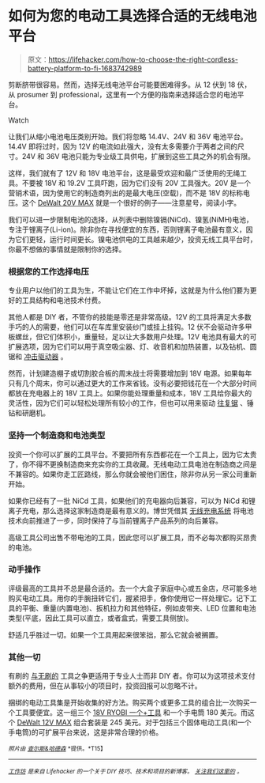 # 如何为您的电动工具选择合适的无线电池平台

> 原文：<https://lifehacker.com/how-to-choose-the-right-cordless-battery-platform-to-fi-1683742989>

剪断脐带很容易。然而，选择无线电池平台可能要困难得多。从 12 伏到 18 伏，从 prosumer 到 professional，这里有一个方便的指南来选择适合您的电池平台。

Watch

让我们从缩小电池电压类别开始。我们将忽略 14.4V、24V 和 36V 电池平台。14.4V 即将过时，因为 12V 的电流如此强大，没有太多需要介于两者之间的尺寸。24V 和 36V 电池只能为专业级工具供电，扩展到这些工具之外的机会有限。

这样，我们就有了 12V 和 18V 电池平台，这是最受欢迎和最广泛使用的无绳工具。不要被 18V 和 19.2V 工具吓跑，因为它们没有 20V 工具强大。20V 是一个营销术语，因为使用它的制造商列出的是最大电压(空载)，而不是 18V 的标称电压。这个 [DeWalt 20V MAX](http://www.dewalt.com/tools/cordless-batteries-dcb203.aspx) 就是一个很好的例子——注意星号，阅读小字。

我们可以进一步限制电池的选择，从列表中删除镍镉(NiCd)、镍氢(NiMH)电池，专注于锂离子(Li-ion)。除非你在寻找便宜的东西，否则锂离子电池最有意义，因为它们更轻，运行时间更长。镍电池供电的工具越来越少，投资无线工具平台时，你最不想做的事情就是限制你的选择。

### **根据您的工作选择电压**

专业用户以他们的工具为生，不能让它们在工作中坏掉，这就是为什么他们要为更好的工具结构和电池技术付费。

其他人都是 DIY 者，不管你的技能是零还是非常高级。12V 的工具将满足大多数手巧的人的需要，他们可以在车库里安装纱门或挂上挂钩。12 伏不会驱动许多甲板螺丝，但它们体积小，重量轻，足以让大多数用户处理。12V 电池具有最大的可扩展选项，因为它们可以用于真空吸尘器、灯、收音机和加热装置，以及钻机、圆锯和 [冲击驱动器](https://lifehacker.com/tool-school-the-all-powerful-impact-driver-1681797575) 。

然而，计划建造棚子或切割胶合板的周末战士将需要增加到 18V 电源。如果每年只有几个周末，你可以通过更大的工作来省钱。没有必要把钱花在一个大部分时间都放在充电器上的 18V 工具上。如果你能处理重量和成本，18V 工具给你最大的灵活性，因为它们可以轻松处理所有较小的工作，但也可以用来驱动 [往复锯](https://lifehacker.com/tool-school-the-demolition-and-diy-ready-reciprocatin-1669345425) 、锤钻和研磨机。

### **坚持一个制造商和电池类型**

投资一个你可以扩展的工具平台。不要把所有东西都花在一个工具上，因为它太贵了，你不得不更换制造商来充实你的工具收藏。无线电动工具电池在制造商之间是不兼容的。如果你走工匠路线，那么你就会被他们困住，除非你从另一家公司重新开始。

如果你已经有了一批 NiCd 工具，如果他们的充电器向后兼容，可以为 NiCd 和锂离子充电，那么选择这家制造商是最有意义的。博世凭借其 [无线充电系统](http://www.bosch-professional.com/static/specials/wireless-charging/gb/en/wireless-charging.html) 将电池技术向前推进了一步，同时保持了与当前锂离子产品系列的向后兼容。

高级工具公司出售不带电池的工具，因此您可以扩展工具，而不必每次都购买昂贵的电池。

### **动手操作**

评级最高的工具并不总是最合适的。去一个大盒子家庭中心或五金店，尽可能多地购买电动工具。用你的手腕扭转它们，握紧把手，像你使用它一样处理它。记下工具的平衡、重量(内置电池)、扳机拉力和其他特征，例如皮带夹、LED 位置和电池类型(平底，因此工具可以直立，或者盒式，需要工具侧放)。

舒适几乎胜过一切。如果一个工具用起来很笨拙，那么它就会被搁置。

### **其他一切**

有刷的 [与无刷的](https://lifehacker.com/are-brushless-cordless-tools-worth-the-cost-1652673079) 工具之争更适用于专业人士而非 DIY 者。你可以为这项技术支付额外的费用，但在从事较小的项目时，投资回报可以忽略不计。

捆绑的电动工具集是开始收集的好方法。购买两个或更多工具的组合比一次购买一个工具要便宜。这一组三个 [18V RYOBI 一个+工具](http://www.amazon.com/18-Volt-ONE-Lithium-Ion-Combo-4-Piece/dp/B00PP4V2A8/ref=sr_1_8?asc_campaign=InlineText&asc_refurl=https://lifehacker.com/how-to-choose-the-right-cordless-battery-platform-to-fi-1683742989&asc_source=&ie=UTF8&qid=1423068448&s=power-hand-tools&sr=1-8&tag=kinjalifehackerlink-20) 和一个手电筒 180 美元。而这个 [DeWalt 12V MAX](http://www.amazon.com/DEWALT-DCK413S2-12-Volt-4-Tool-Combo/dp/B007P0DE8I/ref=sr_1_6?asc_campaign=InlineText&asc_refurl=https://lifehacker.com/how-to-choose-the-right-cordless-battery-platform-to-fi-1683742989&asc_source=&ie=UTF8&qid=1423040461&s=power-hand-tools&sr=1-6&tag=kinjalifehackerlink-20) 组合套装是 245 美元。对于包括三个固体电动工具(和一个手电筒)的可扩展平台来说，这是非常合理的价格。

<small>*照片由*</small> [<small>*查尔斯&哈德森*</small>](http://charlesandhudson.com) <small>*提供。*T15】</small>

* * *

[*<small>工作坊</small>*](http://workshop.lifehacker.com/) *<small>是来自 Lifehacker 的一个关于 DIY 技巧、技术和项目的新博客。</small>* [*<small>关注我们这里的</small>*](https://twitter.com/WorkshopLH) <small>*。*</small>